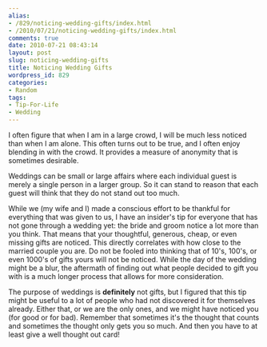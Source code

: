 ```yaml
---
alias:
- /829/noticing-wedding-gifts/index.html
- /2010/07/21/noticing-wedding-gifts/index.html
comments: true
date: 2010-07-21 08:43:14
layout: post
slug: noticing-wedding-gifts
title: Noticing Wedding Gifts
wordpress_id: 829
categories:
- Random
tags:
- Tip-For-Life
- Wedding
---
```


I often figure that when I am in a large crowd, I will be much less noticed than when I am alone.  This often turns out to be true, and I often enjoy blending in with the crowd.  It provides a measure of anonymity that is sometimes desirable.

Weddings can be small or large affairs where each individual guest is merely a single person in a larger group.  So it can stand to reason that each guest will think that they do not stand out too much.

While we (my wife and I) made a conscious effort to be thankful for everything that was given to us, I have an insider's tip for everyone that has not gone through a wedding yet: the bride and groom notice a lot more than you think.  That means that your thoughtful, generous, cheap, or even missing gifts are noticed.  This directly correlates with how close to the married couple you are.  Do not be fooled into thinking that of 10's, 100's, or even 1000's of gifts yours will not be noticed.  While the day of the wedding might be a blur, the aftermath of finding out what people decided to gift you with is a much longer process that allows for more consideration.

The purpose of weddings is **definitely** not gifts, but I figured that this tip might be useful to a lot of people who had not discovered it for themselves already.  Either that, or we are the only ones, and we might have noticed you (for good or for bad).  Remember that sometimes it's the thought that counts and sometimes the thought only gets you so much.  And then you have to at least give a well thought out card!
